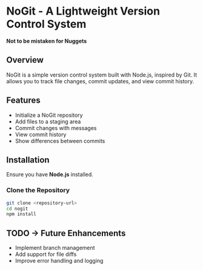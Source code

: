 # NoGit - A Lightweight Version Control System

**Not to be mistaken for Nuggets**

## Overview
NoGit is a simple version control system built with Node.js, inspired by Git. It allows you to track file changes, commit updates, and view commit history.

## Features
- Initialize a NoGit repository
- Add files to a staging area
- Commit changes with messages
- View commit history
- Show differences between commits

## Installation
Ensure you have **Node.js** installed.

### Clone the Repository
```sh
git clone <repository-url>
cd nogit
npm install
```
## TODO → Future Enhancements
- Implement branch management
- Add support for file diffs
- Improve error handling and logging

